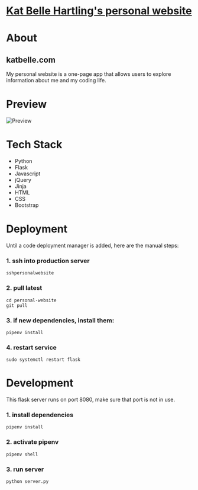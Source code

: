 # [Kat Belle Hartling's personal website](http://www.katbellehartling.com)

# About

## katbelle.com

My personal website is a one-page app that allows users to explore information about me and my coding life.

# Preview

![Preview](/static/gif/kats_website.gif)

# Tech Stack

* Python
* Flask
* Javascript
* jQuery
* Jinja
* HTML
* CSS
* Bootstrap

# Deployment
Until a code deployment manager is added, here are the manual steps:

### 1. ssh into production server
```
sshpersonalwebsite
```

### 2. pull latest
```
cd personal-website
git pull
```

### 3. if new dependencies, install them:
```
pipenv install
```

### 4. restart service
```
sudo systemctl restart flask
```

# Development
This flask server runs on port 8080, make sure that port is not in use.

### 1. install dependencies
```
pipenv install
```

### 2. activate pipenv
```
pipenv shell
```

### 3. run server
```
python server.py
```

